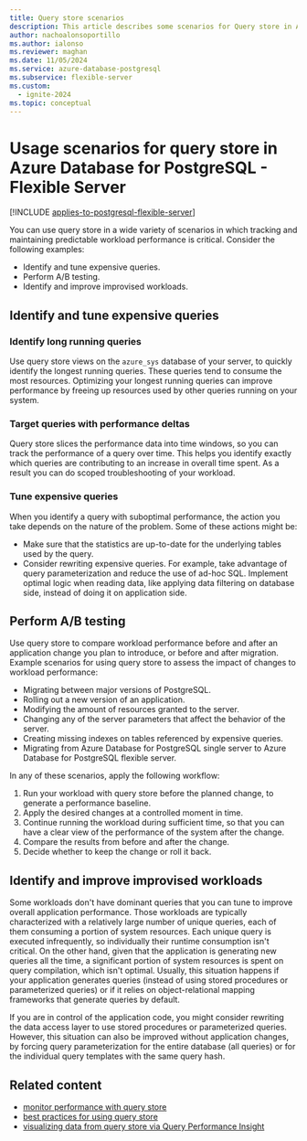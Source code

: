 ```yaml
---
title: Query store scenarios
description: This article describes some scenarios for Query store in Azure Database for PostgreSQL - Flexible Server.
author: nachoalonsoportillo
ms.author: ialonso
ms.reviewer: maghan
ms.date: 11/05/2024
ms.service: azure-database-postgresql
ms.subservice: flexible-server
ms.custom:
  - ignite-2024
ms.topic: conceptual
---
```


# Usage scenarios for query store in Azure Database for PostgreSQL - Flexible Server

[!INCLUDE [applies-to-postgresql-flexible-server](~/reusable-content/ce-skilling/azure/includes/postgresql/includes/applies-to-postgresql-flexible-server.md)]

You can use query store in a wide variety of scenarios in which tracking and maintaining predictable workload performance is critical. Consider the following examples:
- Identify and tune expensive queries.
- Perform A/B testing.
- Identify and improve improvised workloads.

## Identify and tune expensive queries

### Identify long running queries

Use query store views on the `azure_sys` database of your server, to quickly identify the longest running queries. These queries tend to consume the most resources. Optimizing your longest running queries can improve performance by freeing up resources used by other queries running on your system.

### Target queries with performance deltas

Query store slices the performance data into time windows, so you can track the performance of a query over time. This helps you identify exactly which queries are contributing to an increase in overall time spent. As a result you can do scoped troubleshooting of your workload.

### Tune expensive queries

When you identify a query with suboptimal performance, the action you take depends on the nature of the problem. Some of these actions might be:
- Make sure that the statistics are up-to-date for the underlying tables used by the query.
- Consider rewriting expensive queries. For example, take advantage of query parameterization and reduce the use of ad-hoc SQL. Implement optimal logic when reading data, like applying data filtering on database side, instead of doing it on application side.

## Perform A/B testing

Use query store to compare workload performance before and after an application change you plan to introduce, or before and after migration. Example scenarios for using query store to assess the impact of changes to workload performance:
- Migrating between major versions of PostgreSQL.
- Rolling out a new version of an application.
- Modifying the amount of resources granted to the server.
- Changing any of the server parameters that affect the behavior of the server.
- Creating missing indexes on tables referenced by expensive queries.
- Migrating from Azure Database for PostgreSQL single server to Azure Database for PostgreSQL flexible server.

In any of these scenarios, apply the following workflow:
1. Run your workload with query store before the planned change, to generate a performance baseline.
1. Apply the desired changes at a controlled moment in time.
1. Continue running the workload during sufficient time, so that you can have a clear view of the performance of the system after the change.
1. Compare the results from before and after the change.
1. Decide whether to keep the change or roll it back.

## Identify and improve improvised workloads

Some workloads don't have dominant queries that you can tune to improve overall application performance. Those workloads are typically characterized with a relatively large number of unique queries, each of them consuming a portion of system resources. Each unique query is executed infrequently, so individually their runtime consumption isn't critical. On the other hand, given that the application is generating new queries all the time, a significant portion of system resources is spent on query compilation, which isn't optimal. Usually, this situation happens if your application generates queries (instead of using stored procedures or parameterized queries) or if it relies on object-relational mapping frameworks that generate queries by default.

If you are in control of the application code, you might consider rewriting the data access layer to use stored procedures or parameterized queries. However, this situation can also be improved without application changes, by forcing query parameterization for the entire database (all queries) or for the individual query templates with the same query hash.

## Related content

- [monitor performance with query store](concepts-query-store.md)
- [best practices for using query store](concepts-query-store-best-practices.md)
- [visualizing data from query store via Query Performance Insight](concepts-query-performance-insight.md)
